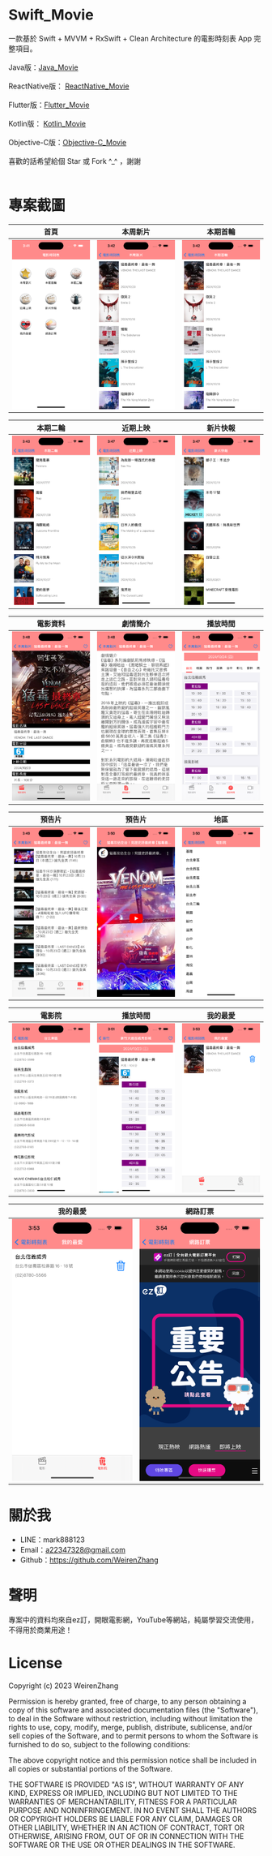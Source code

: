 # Swift_Movie
一款基於 Swift + MVVM + RxSwift + Clean Architecture 的電影時刻表 App 完整項目。<br /><br />
Java版：[Java_Movie](https://github.com/WeirenZhang/Java_Movie)<br /><br />
ReactNative版： [ReactNative_Movie](https://github.com/WeirenZhang/ReactNative_Movie)<br /><br />
Flutter版：[Flutter_Movie](https://github.com/WeirenZhang/Flutter_Movie)<br /><br />
Kotlin版： [Kotlin_Movie](https://github.com/WeirenZhang/Kotlin_Movie)<br /><br />
Objective-C版：[Objective-C_Movie](https://github.com/WeirenZhang/Objective-C_Movie)<br /><br />
喜歡的話希望給個 Star 或 Fork ^_^ ，謝謝<br /><br />

# 專案截圖

|首頁|本周新片|本期首輪|
|:---:|:---:|:---:|
|![](https://github.com/WeirenZhang/Swift_Movie/blob/main/Screen/1.png)|![](https://github.com/WeirenZhang/Swift_Movie/blob/main/Screen/2.png)|![](https://github.com/WeirenZhang/Swift_Movie/blob/main/Screen/3.png)

|本期二輪|近期上映|新片快報|
|:---:|:---:|:---:|
|![](https://github.com/WeirenZhang/Swift_Movie/blob/main/Screen/4.png)|![](https://github.com/WeirenZhang/Swift_Movie/blob/main/Screen/5.png)|![](https://github.com/WeirenZhang/Swift_Movie/blob/main/Screen/6.png)

|電影資料|劇情簡介|播放時間|
|:---:|:---:|:---:|
|![](https://github.com/WeirenZhang/Swift_Movie/blob/main/Screen/7.png)|![](https://github.com/WeirenZhang/Swift_Movie/blob/main/Screen/8.png)|![](https://github.com/WeirenZhang/Swift_Movie/blob/main/Screen/9.png)

|預告片|預告片|地區|
|:---:|:---:|:---:|
|![](https://github.com/WeirenZhang/Swift_Movie/blob/main/Screen/10.png)|![](https://github.com/WeirenZhang/Swift_Movie/blob/main/Screen/11.png)|![](https://github.com/WeirenZhang/Swift_Movie/blob/main/Screen/12.png)

|電影院|播放時間|我的最愛|
|:---:|:---:|:---:|
|![](https://github.com/WeirenZhang/Swift_Movie/blob/main/Screen/13.png)|![](https://github.com/WeirenZhang/Swift_Movie/blob/main/Screen/14.png)|![](https://github.com/WeirenZhang/Swift_Movie/blob/main/Screen/15.png)

|我的最愛|網路訂票|
|:---:|:---:|
|![](https://github.com/WeirenZhang/Swift_Movie/blob/main/Screen/16.png)|![](https://github.com/WeirenZhang/Swift_Movie/blob/main/Screen/17.png)

# 關於我
  - LINE：mark888123
  - Email：a22347328@gmail.com
  - Github：https://github.com/WeirenZhang
  
# 聲明
  專案中的資料均來自ez訂，開眼電影網，YouTube等網站，純屬學習交流使用，不得用於商業用途！
  
# License 
 
Copyright (c) 2023 WeirenZhang

Permission is hereby granted, free of charge, to any person obtaining a copy
of this software and associated documentation files (the "Software"), to deal
in the Software without restriction, including without limitation the rights
to use, copy, modify, merge, publish, distribute, sublicense, and/or sell
copies of the Software, and to permit persons to whom the Software is
furnished to do so, subject to the following conditions:

The above copyright notice and this permission notice shall be included in all
copies or substantial portions of the Software.

THE SOFTWARE IS PROVIDED "AS IS", WITHOUT WARRANTY OF ANY KIND, EXPRESS OR
IMPLIED, INCLUDING BUT NOT LIMITED TO THE WARRANTIES OF MERCHANTABILITY,
FITNESS FOR A PARTICULAR PURPOSE AND NONINFRINGEMENT. IN NO EVENT SHALL THE
AUTHORS OR COPYRIGHT HOLDERS BE LIABLE FOR ANY CLAIM, DAMAGES OR OTHER
LIABILITY, WHETHER IN AN ACTION OF CONTRACT, TORT OR OTHERWISE, ARISING FROM,
OUT OF OR IN CONNECTION WITH THE SOFTWARE OR THE USE OR OTHER DEALINGS IN THE
SOFTWARE.


